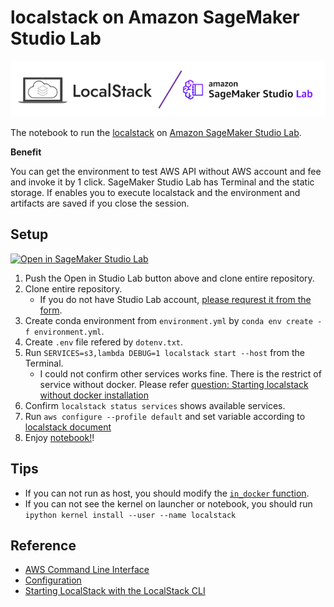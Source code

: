 # localstack on Amazon SageMaker Studio Lab

![top.PNG](top.PNG)

The notebook to run the [localstack](https://github.com/localstack/localstack) on [Amazon SageMaker Studio Lab](https://studiolab.sagemaker.aws/).

**Benefit**

You can get the environment to test AWS API without AWS account and fee and invoke it by 1 click. SageMaker Studio Lab has Terminal and the static storage. If enables you to execute localstack and the environment and artifacts are saved if you close the session.

## Setup

[![Open in SageMaker Studio Lab](https://studiolab.sagemaker.aws/studiolab.svg)](https://studiolab.sagemaker.aws/import/github/icoxfog417/localstack-lab/blob/main/localstack.ipynb)

1. Push the Open in Studio Lab button above and clone entire repository.
2. Clone entire repository.
   * If you do not have Studio Lab account, [please requrest it from the form](https://studiolab.sagemaker.aws/requestAccount).
3. Create conda environment from `environment.yml` by `conda env create -f environment.yml`.
4. Create `.env` file refered by `dotenv.txt`.
5. Run `SERVICES=s3,lambda DEBUG=1 localstack start --host` from the Terminal.
   * I could not confirm other services works fine. There is the restrict of service without docker. Please refer [question: Starting localstack without docker installation](https://github.com/localstack/localstack/issues/4748)
6. Confirm `localstack status services` shows available services.
7. Run `aws configure --profile default` and set variable according to [localstack document](https://docs.localstack.cloud/integrations/aws-cli/#setting-up-local-region-and-credentials-to-run-localstack)
7. Enjoy [notebook!](localstack.ipynb)! 

## Tips

* If you can not run as host, you should modify the [`in_docker` function](https://github.com/localstack/localstack/blob/master/localstack/config.py#L206
).
* If you can not see the kernel on launcher or notebook, you should run `ipython kernel install --user --name localstack`

## Reference

* [AWS Command Line Interface](https://docs.localstack.cloud/integrations/aws-cli/#setting-up-local-region-and-credentials-to-run-localstack)
* [Configuration](https://docs.localstack.cloud/localstack/configuration/#core)
* [Starting LocalStack with the LocalStack CLI](https://docs.localstack.cloud/get-started/#starting-localstack-with-the-localstack-cli)
